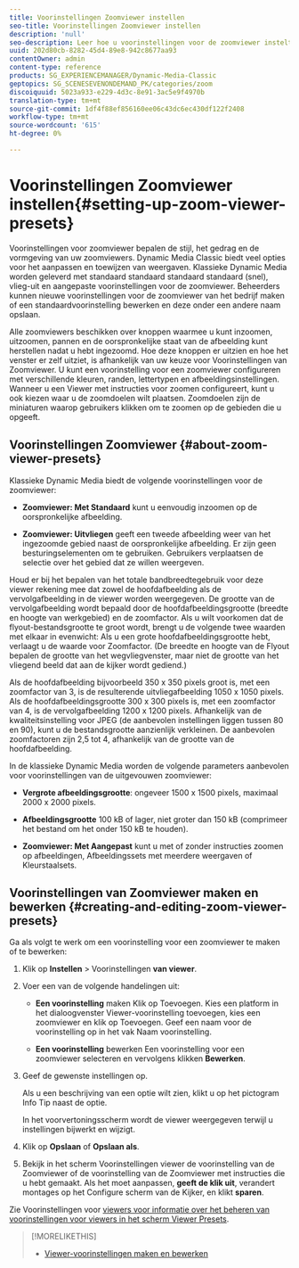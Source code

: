 ```yaml
---
title: Voorinstellingen Zoomviewer instellen
seo-title: Voorinstellingen Zoomviewer instellen
description: 'null'
seo-description: Leer hoe u voorinstellingen voor de zoomviewer instelt.
uuid: 202d80cb-8282-45d4-89e8-942c8677aa93
contentOwner: admin
content-type: reference
products: SG_EXPERIENCEMANAGER/Dynamic-Media-Classic
geptopics: SG_SCENESEVENONDEMAND_PK/categories/zoom
discoiquuid: 5023a933-e229-4d3c-8e91-3ac5e9f4970b
translation-type: tm+mt
source-git-commit: 1df4f88ef856160ee06c43dc6ec430df122f2408
workflow-type: tm+mt
source-wordcount: '615'
ht-degree: 0%

---
```



# Voorinstellingen Zoomviewer instellen{#setting-up-zoom-viewer-presets}

Voorinstellingen voor zoomviewer bepalen de stijl, het gedrag en de vormgeving van uw zoomviewers. Dynamic Media Classic biedt veel opties voor het aanpassen en toewijzen van weergaven. Klassieke Dynamic Media worden geleverd met standaard standaard standaard standaard (snel), vlieg-uit en aangepaste voorinstellingen voor de zoomviewer. Beheerders kunnen nieuwe voorinstellingen voor de zoomviewer van het bedrijf maken of een standaardvoorinstelling bewerken en deze onder een andere naam opslaan.

Alle zoomviewers beschikken over knoppen waarmee u kunt inzoomen, uitzoomen, pannen en de oorspronkelijke staat van de afbeelding kunt herstellen nadat u hebt ingezoomd. Hoe deze knoppen er uitzien en hoe het venster er zelf uitziet, is afhankelijk van uw keuze voor Voorinstellingen van Zoomviewer. U kunt een voorinstelling voor een zoomviewer configureren met verschillende kleuren, randen, lettertypen en afbeeldingsinstellingen. Wanneer u een Viewer met instructies voor zoomen configureert, kunt u ook kiezen waar u de zoomdoelen wilt plaatsen. Zoomdoelen zijn de miniaturen waarop gebruikers klikken om te zoomen op de gebieden die u opgeeft.

## Voorinstellingen Zoomviewer {#about-zoom-viewer-presets}

Klassieke Dynamic Media biedt de volgende voorinstellingen voor de zoomviewer:

* **Zoomviewer: Met Standaard** kunt u eenvoudig inzoomen op de oorspronkelijke afbeelding.

* **Zoomviewer: Uitvliegen** geeft een tweede afbeelding weer van het ingezoomde gebied naast de oorspronkelijke afbeelding. Er zijn geen besturingselementen om te gebruiken. Gebruikers verplaatsen de selectie over het gebied dat ze willen weergeven.

Houd er bij het bepalen van het totale bandbreedtegebruik voor deze viewer rekening mee dat zowel de hoofdafbeelding als de vervolgafbeelding in de viewer worden weergegeven. De grootte van de vervolgafbeelding wordt bepaald door de hoofdafbeeldingsgrootte (breedte en hoogte van werkgebied) en de zoomfactor. Als u wilt voorkomen dat de flyout-bestandsgrootte te groot wordt, brengt u de volgende twee waarden met elkaar in evenwicht: Als u een grote hoofdafbeeldingsgrootte hebt, verlaagt u de waarde voor Zoomfactor. (De breedte en hoogte van de Flyout bepalen de grootte van het wegvliegvenster, maar niet de grootte van het vliegend beeld dat aan de kijker wordt gediend.)

Als de hoofdafbeelding bijvoorbeeld 350 x 350 pixels groot is, met een zoomfactor van 3, is de resulterende uitvliegafbeelding 1050 x 1050 pixels. Als de hoofdafbeeldingsgrootte 300 x 300 pixels is, met een zoomfactor van 4, is de vervolgafbeelding 1200 x 1200 pixels. Afhankelijk van de kwaliteitsinstelling voor JPEG (de aanbevolen instellingen liggen tussen 80 en 90), kunt u de bestandsgrootte aanzienlijk verkleinen. De aanbevolen zoomfactoren zijn 2,5 tot 4, afhankelijk van de grootte van de hoofdafbeelding.

In de klassieke Dynamic Media worden de volgende parameters aanbevolen voor voorinstellingen van de uitgevouwen zoomviewer:

* **Vergrote afbeeldingsgrootte**: ongeveer 1500 x 1500 pixels, maximaal 2000 x 2000 pixels.

* **Afbeeldingsgrootte** 100 kB of lager, niet groter dan 150 kB (comprimeer het bestand om het onder 150 kB te houden).

* **Zoomviewer: Met Aangepast** kunt u met of zonder instructies zoomen op afbeeldingen, Afbeeldingssets met meerdere weergaven of Kleurstaalsets.

## Voorinstellingen van Zoomviewer maken en bewerken {#creating-and-editing-zoom-viewer-presets}

Ga als volgt te werk om een voorinstelling voor een zoomviewer te maken of te bewerken:

1. Klik op **Instellen** > Voorinstellingen **van viewer**.
1. Voer een van de volgende handelingen uit:

   * **Een voorinstelling** maken Klik op Toevoegen. Kies een platform in het dialoogvenster Viewer-voorinstelling toevoegen, kies een zoomviewer en klik op Toevoegen. Geef een naam voor de voorinstelling op in het vak Naam voorinstelling.

   * **Een voorinstelling** bewerken Een voorinstelling voor een zoomviewer selecteren en vervolgens klikken 
**Bewerken**.

1. Geef de gewenste instellingen op.

   Als u een beschrijving van een optie wilt zien, klikt u op het pictogram Info Tip naast de optie.

   In het voorvertoningsscherm wordt de viewer weergegeven terwijl u instellingen bijwerkt en wijzigt.

1. Klik op **Opslaan** of **Opslaan als**.
1. Bekijk in het scherm Voorinstellingen viewer de voorinstelling van de Zoomviewer of de voorinstelling van de Zoomviewer met instructies die u hebt gemaakt. Als het moet aanpassen, **geeft de klik uit**, verandert montages op het Configure scherm van de Kijker, en klikt **sparen**.

Zie Voorinstellingen voor [viewers voor informatie over het beheren van voorinstellingen voor viewers in het scherm Viewer Presets](application-setup.md#viewer_presets).

>[!MORELIKETHIS]
>
>* [Viewer-voorinstellingen maken en bewerken](application-setup.md#adding_and_editing_viewer_presets)

